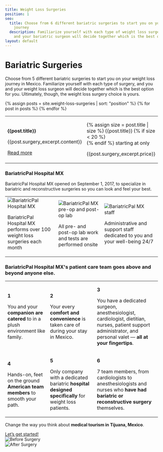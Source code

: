 ```yaml
---
title: Weight Loss Surgeries
position: 1
seo:
  title: Choose from 6 different bariatric surgeries to start you on your weight loss
    journey
  description: Familiarize yourself with each type of weight loss surgery, and you
    and your bariatric surgeon will decide together which is the best option for you.
layout: default
---
```


<div class='hero' data-cover='bariatric-surgeries'>
<div class='hero-wrap'>
<div class='hero-caption u-alignBottom'>
<div class='hero-box hero-box--transparent u-size4of9 u-xs-sizeFull'>
<h1 class='u-mt0'>
Bariatric Surgeries
</h1>
<p class='u-mb0'>
Choose from 5 different bariatric surgeries to start you on your weight loss journey in Mexico. Familiarize yourself with each type of surgery, and you and your weight loss surgeon will decide together which is the best option for you. Ultimately, though, the weight loss surgery choice is yours.
</p>
</div>
</div>
</div>
</div>

<div class='wrap'>
<div class='section u-py4'>
<table class='section-table'>
{% assign posts = site.weight-loss-surgeries | sort: "position"  %}
{% for post in posts %}
<tr>
<td class='box u-size8of15 u-p4 u-xs-block u-xs-sizeFull'>
<p class='t3 u-mt0'>
<strong>{{post.title}}</strong>
</p>
<p class='u-size14of16'>
{{post.surgery_excerpt.content}}
</p>
<a href="{{post.url}}">
Read more
</a>
</td>
<td class='section-hero u-size7of15 u-alignBottom u-py2 u-xs-block u-xs-sizeFull' data-cover='{{post.surgery_excerpt.cover}}'>
<div class='box box--green u-size6of11'>
<p class='u-mt0'>
{% assign size = post.title | size %}
{{post.title}}
{% if size < 20 %}<br/>{% endif %}
starting at only
</p>
<p class='t1 u-mb0'>
{{post.surgery_excerpt.price}}
</p>
</div>
</td>
</tr>
{% endfor %}
</table>
</div>

<div class='section u-py6'>
<div class='section-row u-alignCenter'>
<h3 class='u-mt0'>
<strong class='u-block'>BariatricPal Hospital MX</strong>
</h3>
<p class='u-size8of16 u-mAuto u-xxs-sizeFull u-px2'>
BariatricPal Hospital MX opened on September 1, 2017, to specialize in
bariatric and reconstructive surgeries so you can look and feel your best.
</p>
</div>
<table class='section-table u-mt4'>
<tr>
<td class='box u-alignTop u-p0 u-mAuto u-xs-block u-xs-size12of16 u-xxs-sizeFull'>
<img src='/uploads/hospital-1.png' alt='BariatricPal Hospital MX'>
<p class='u-px4 u-py2 u-m0'>
BariatricPal Hospital MX performs over 100 weight loss surgeries each month
</p>
</td>
<td class='box u-alignTop u-p0 u-mAuto u-mt1 u-xs-block u-xs-size12of16 u-xxs-sizeFull'>
<img src='/uploads/hospital-2.png' alt='BariatricPal MX pre-op and post-op lab'>
<p class='u-px4 u-py2 u-m0'>
All pre- and post-op lab work and tests are performed onsite
</p>
</td>
<td class='box u-alignTop u-p0 u-mAuto u-mt1 u-xs-block u-xs-size12of16 u-xxs-sizeFull'>
<img src='/uploads/hospital-3.png' alt='BariatricPal MX staff'>
<p class='u-px4 u-py2 u-m0'>
Administrative and support staff dedicated to you and your well-being 24/7
</p>
</td>
</tr>
</table>
</div>
</div>

<div class='section-hero' data-cover='patient-care'>
<div class='section-heroWrap'>
<h3 class='u-mt0 u-px2'>
<strong class='u-block'>BariatricPal Hospital MX's</strong>
<span class='u-block'>patient care team goes above and</span>
beyond anyone else.
</h3>
<table class='section-table'>
<tr>
<td class='box box--white u-alignTop u-xs-sizeFull u-xs-left'>
<p class='u-m0 t3 u-right u-size1of16 u-alignRight u-xs-left u-xs-alignLeft'>
<strong class='u-textPrimary'>1</strong>
</p>
<p class='u-m0 u-left u-size13of16 u-xs-pl1'>
​You and your <strong>companion are
catered</strong> to in a plush
environment like family.
</p>
</td>
<td class='box box--white u-alignTop u-mt2 u-xs-sizeFull u-xs-left'>
<p class='u-m0 t3 u-right u-size1of16 u-alignRight u-xs-left u-xs-alignLeft'>
<strong class='u-textPrimary'>2</strong>
</p>
<p class='u-m0 u-left u-size13of16 u-xs-pl1'>
​​Your every <strong>comfort and
convenience</strong> is taken care of
during your stay in Mexico.
</p>
</td>
<td class='box box--white u-alignTop u-mt2 u-xs-sizeFull u-xs-left'>
<p class='u-m0 t3 u-right u-size1of16 u-alignRight u-xs-left u-xs-alignLeft'>
<strong class='u-textPrimary'>3</strong>
</p>
<p class='u-m0 u-left u-size15of16 u-xs-pl1'>
​​You have a dedicated surgeon,
anesthesiologist, cardiologist,
dietitian, nurses, patient support
administrator, and personal
valet — <strong>all at your fingertips</strong>.
</p>
</td>
</tr>
<tr>
<td class='box box--white u-alignTop u-xs-sizeFull u-xs-left'>
<p class='u-m0 t3 u-right u-size1of16 u-alignRight u-xs-left u-xs-alignLeft'>
<strong class='u-textPrimary'>4</strong>
</p>
<p class='u-m0 u-left u-size13of16 u-xs-pl1'>
​Hands-on, feet on the ground
<strong>American team members</strong> to
smooth your path.
</p>
</td>
<td class='box box--white u-alignTop u-mt2 u-xs-sizeFull u-xs-left'>
<p class='u-m0 t3 u-right u-size1of16 u-alignRight u-xs-left u-xs-alignLeft'>
<strong class='u-textPrimary'>5</strong>
</p>
<p class='u-m0 u-left u-size13of16 u-xs-pl1'>
​​​Only company with a dedicated
bariatric <strong>hospital designed
specifically</strong> for weight loss
patients.
</p>
</td>
<td class='box box--white u-alignTop u-mt2 u-xs-sizeFull u-xs-left'>
<p class='u-m0 t3 u-right u-size1of16 u-alignRight u-xs-left u-xs-alignLeft'>
<strong class='u-textPrimary'>6</strong>
</p>
<p class='u-m0 u-left u-size15of16 u-xs-pl1'>
​​7 team members, from
cardiologists to anesthesiologists
and nurses who <strong>have had bariatric
or reconstructive surgery</strong>
themselves.
</p>
</td>
</tr>
</table>
</div>
</div>

<div class='wrap'>
<div class='section u-py6'>
<div class='section-row'>
<div class='section-chunk u-size1of3 u-px2 u-xs-sizeFull u-xs-alignCenter u-xs-mb3'>
<p class='t3 u-mt0'>
Change the way you think
about <strong>medical tourism
in Tijuana, Mexico</strong>.
</p>
<a class='btn' href='/contact'>
Let’s get started!
</a>
</div>
<div class='section-chunk u-size1of3 u-px2 u-xs-size1of2 u-xxs-sizeFull'>
<img src='/uploads/before.png' alt='Before Surgery' />
</div>
<div class='section-chunk u-size1of3 u-px2 u-xs-size1of2 u-xxs-sizeFull u-xxs-mt1'>
<img src='/uploads/after.png' alt='After Surgery' />
</div>
</div>
</div>
</div>
